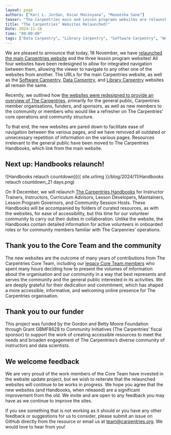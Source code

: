 ```yaml
---
layout: page
authors: ["Kari L. Jordan, Oscar Masinyana", "Maneesha Sane"]
teaser: "The Carpentries main and Lesson programs websites are relaunched today!"
title: "The Carpentries’ Websites Relaunched!"
Date: 2024-11-18
time: "09:00:00"
tags: ["Data Carpentry", "Library Carpentry", "Software Carpentry", "Website"]
---
```


We are pleased to announce that today, 18 November, we have [relaunched the main Carpentries website](https://carpentries.org/) and the three lesson program websites! All four websites have been redesigned to allow for integrated navigation between them, allowing the viewer to navigate to any other one of the websites from another. The URLs for the main Carpentries website, as well as the [Software Carpentry](https://software-carpentry.org/), [Data Carpentry](https://datacarpentry.org/), and [Library Carpentry](https://librarycarpentry.org/) websites all remain the same. 

Recently, we outlined how [the websites were redesigned to provide an overview of The Carpentries](https://carpentries.org/blog/2024/10/upcoming-website-and-handbooks-launch/), primarily for the general public, Carpentries member organisations, funders, and sponsors, as well as new members to the community or members who would like a refresher on The Carpentries’ core operations and community structure.   

To that end, the new websites are pared down to facilitate ease of navigation between the various pages, and we have removed all outdated or unnecessary repetition of information on the various pages. Resources irrelevant to the general public have been moved to The Carpentries Handbooks, which link from the main website.     

## Next up: Handbooks relaunch!

![Handbooks relauch countdown]({{ site.urlimg }}/blog/2024/11/Handbooks relauch countdown_21 days.png)

On 9 December, we will relaunch [The Carpentries Handbooks](https://docs.carpentries.org/) for Instructor Trainers, Instructors, Curriculum Advisors, Lesson Developers, Maintainers, Lesson Program Governors, and Community Session Hosts. These Handbooks will be accompanied by folders of curated resources, as with the websites, for ease of accessibility, but this time for our volunteer community to carry out their duties in collaboration. Unlike the website, the Handbooks contain detailed information for active volunteers in onboarded roles or for community members familiar with  The Carpenries’ operations. 

## Thank you to the Core Team and the community 
The new websites are the outcome of many years of contributions from The Carpentries Core Team, including our [legacy Core Team members](https://carpentries.org/blog/2024/01/with-gratitude-to-our-legacy-core-team-members/) who spent many hours deciding how to present the volumes of information about the organisation and our community in a way that best represents and serves the community and the general public interested in its activities. We are deeply grateful for their dedication and commitment, which has shaped a more accessible, informative, and welcoming online presence for The Carpentries organisation.
 
## Thank you to our funder
This project was funded by the Gordon and Betty Moore Foundation through Grant GBMF8628 to Community Initiatives (The Carpentries’ fiscal sponsor) to support the work of creating accessible resources to meet the needs and broaden engagement of The Carpentries’s diverse community of instructors and data scientists. 

## We welcome feedback
We are very proud of the work members of the Core Team have invested in the website update project,  but we wish to reiterate that the relaunched websites will continue to be works in progress. We hope you agree that the new websites (and Handbooks, when released) are a significant improvement from the old. We invite and are open to any feedback you may have as we continue to improve the sites. 

If you see something that is not working as it should or you have any other feedback or suggestions for us to consider, please submit an issue on GitHub directly from the resource or email us at [team@carpentries.org](mailto:team@carpentries.org). We would love to hear from you! 
